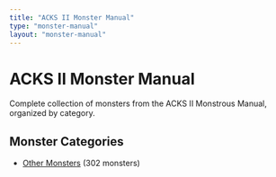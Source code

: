```yaml
---
title: "ACKS II Monster Manual"
type: "monster-manual"
layout: "monster-manual"
---
```


# ACKS II Monster Manual

Complete collection of monsters from the ACKS II Monstrous Manual, organized by category.

## Monster Categories

- [Other Monsters](./other/) (302 monsters)
